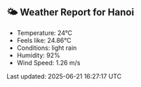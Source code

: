 <!-- WEATHER-START -->
## 🌤 Weather Report for Hanoi

- Temperature: 24°C
- Feels like: 24.86°C
- Conditions: light rain
- Humidity: 92%
- Wind Speed: 1.26 m/s

Last updated: 2025-06-21 16:27:17 UTC
<!-- WEATHER-END -->
